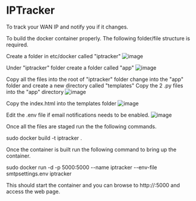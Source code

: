 # IPTracker
To track your WAN IP and notify you if it changes.

To build the docker container properly. The following folder/file structure is required.

Create a folder in etc/docker called "iptracker"
![image](https://github.com/user-attachments/assets/2602f294-592a-4cad-898a-39efcb87beff)

Under "iptracker" folder create a folder called "app"
![image](https://github.com/user-attachments/assets/efcc1ddd-907e-4398-bdf4-0c9609181f78)

Copy all the files into the root of "iptracker" folder
change into the "app" folder and create a new directory called "templates"
Copy the 2 .py files into the "app" directory
![image](https://github.com/user-attachments/assets/8a1f3971-ee26-4805-a277-d79d153e65d4)

Copy the index.html into the templates folder
![image](https://github.com/user-attachments/assets/6a5fbc48-e224-4f35-8d58-f4c310130dee)

Edit the .env file if email notifications needs to be enabled.
![image](https://github.com/user-attachments/assets/81b3d579-4ed8-4f88-8c81-0c546636ab3b)

Once all the files are staged run the the following commands.

sudo docker build -t iptracker .

Once the container is built run the following command to bring up the container.

sudo docker run -d -p 5000:5000 --name iptracker --env-file smtpsettings.env iptracker

This should start the container and you can browse to http://<IPADDRESS>:5000 and access the web page.
